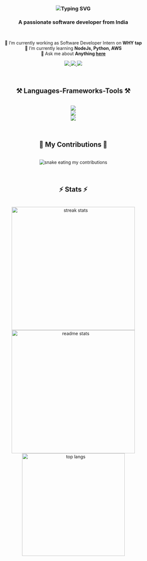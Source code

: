 <!-- <img align="right" src="https://visitor-badge.laobi.icu/badge?page_id=gokulappavu" />
<br> -->

<div align="center">
        <h3>
            <img src="https://readme-typing-svg.herokuapp.com?font=Fira+Code&weight=500&size=25&duration=4000&pause=1000&center=true&vCenter=true&width=1200&lines=Hi+There!+%F0%9F%91%8B;I'm+Gokul!" alt="Typing SVG" />
        </h3>
        <h3>A passionate software developer from India</h3>
</div>
<br/>

<div align="center">

  🔭 I’m currently working as Software Developer Intern on **WHY tap**<br/>
  🌱 I’m currently learning **NodeJs, Python, AWS**<br/>
  💬 Ask me about **Anything [here](https://github.com/gokulappavu/gokulappavu/issues)**<br/>

 </div>
 
<div align="center"> 
  <a href="https://linkedin.com/in/gokulappavu" target="_blank">
    <img src="https://img.shields.io/badge/LinkedIn-0077B5?style=for-the-badge&logo=linkedin&logoColor=white" target="_blank" />
  </a>
  <a href="mailto:gokulraj2780@gmail.com">
    <img src="https://img.shields.io/badge/Gmail-333333?style=for-the-badge&logo=gmail&logoColor=red" />
  </a>
  <a href="https://" target="_blank">
     <img src="https://img.shields.io/badge/Portfolio-FF5722?style=for-the-badge&logo=todoist&logoColor=white" target="_blank" /> 
  </a>
</div>
<br/>
<br/>

<div align="center">
    <h2 align="center">⚒️ Languages-Frameworks-Tools ⚒️</h2>
    <br/>
    <img src="https://skillicons.dev/icons?i=html,css,javascript,java,python,dart,linux"/><br>
    <img src="https://skillicons.dev/icons?i=figma,bootstrap,react,nodejs,git" /><br>
    <img src="https://skillicons.dev/icons?i=androidstudio,flutter,vscode,eclipse,mongodb,mysql,github"/><br>
</div>
<br/>
<br/>
<div align="center">
  <h2>🐍 My Contributions 🐍</h2>
  <br>
  <img alt="snake eating my contributions" src="https://raw.githubusercontent.com/gokulappavu/gokulappavu/output/github-contribution-grid-snake.svg" />
</div>
<br/>
<br/>

<div align=center>
  <h2 align="center">⚡ Stats ⚡</h2>
  <br>
  <img width=390 src="https://github-readme-streak-stats-salesp07.vercel.app/?user=salesp07&count_private=true&theme=react&border_radius=10" alt="streak stats"/>
  <img width=390 src="https://github-readme-stats-salesp07.vercel.app/api?username=salesp07&count_private=true&show_icons=true&theme=react&rank_icon=github&border_radius=10" alt="readme stats" />
  <br/>
  <img width=325 align="center" src="https://github-readme-stats-salesp07.vercel.app/api/top-langs/?username=salesp07&hide=HTML&langs_count=8&layout=compact&theme=react&border_radius=10&size_weight=0.5&count_weight=0.5&exclude_repo=github-readme-stats" alt="top langs" />
  </div>
<!-- 
![LeetCode Stats](https://leetcard.jacoblin.cool/gokul-appavu?theme=dark&font=Vidaloka&ext=heatmap)
![Gokul's GitHub stats](https://github-readme-stats.vercel.app/api?username=gokulappavu-r&theme=dark&show_icons=true&&hide=issues,contribs) 
-->